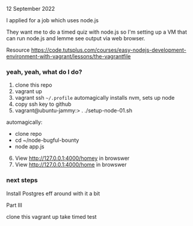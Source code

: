 12 September 2022

I applied for a job which uses node.js

They want me to do a timed quiz with node.js so I'm setting up a VM that can
run node.js and lemme see output via web browser.

Resource https://code.tutsplus.com/courses/easy-nodejs-development-environment-with-vagrant/lessons/the-vagrantfile

### yeah, yeah, what do I do?

1. clone this repo
2. vagrant up
3. vagrant ssh
    `~/.profile` automagically installs nvm, sets up node
4. copy ssh key to github
5. vagrant@ubuntu-jammy:> . ./setup-node-01.sh

automagically:

* clone repo
* cd ~/node-bugful-bounty
* node app.js

6. View http://127.0.0.1:4000/homey in browswer
7. View http://127.0.0.1:4000/home in browswer

### next steps

Install Postgres
eff around with it a bit

Part III

clone this
vagrant up
take timed test
